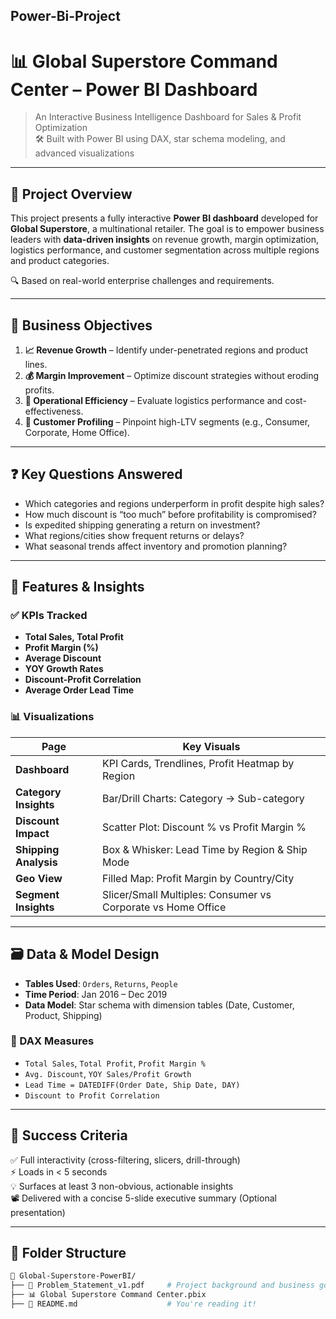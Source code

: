 ## Power-Bi-Project
# 📊 Global Superstore Command Center – Power BI Dashboard

> An Interactive Business Intelligence Dashboard for Sales & Profit Optimization  
> 🛠️ Built with Power BI using DAX, star schema modeling, and advanced visualizations

---

## 🧾 Project Overview

This project presents a fully interactive **Power BI dashboard** developed for **Global Superstore**, a multinational retailer. The goal is to empower business leaders with **data-driven insights** on revenue growth, margin optimization, logistics performance, and customer segmentation across multiple regions and product categories.

🔍 Based on real-world enterprise challenges and requirements.

---

## 🎯 Business Objectives

1. **📈 Revenue Growth** – Identify under-penetrated regions and product lines.
2. **💰 Margin Improvement** – Optimize discount strategies without eroding profits.
3. **🚚 Operational Efficiency** – Evaluate logistics performance and cost-effectiveness.
4. **👥 Customer Profiling** – Pinpoint high-LTV segments (e.g., Consumer, Corporate, Home Office).

---

## ❓ Key Questions Answered

- Which categories and regions underperform in profit despite high sales?
- How much discount is “too much” before profitability is compromised?
- Is expedited shipping generating a return on investment?
- What regions/cities show frequent returns or delays?
- What seasonal trends affect inventory and promotion planning?

---

## 🧠 Features & Insights

### ✅ KPIs Tracked
- **Total Sales, Total Profit**
- **Profit Margin (%)**
- **Average Discount**
- **YOY Growth Rates**
- **Discount-Profit Correlation**
- **Average Order Lead Time**

### 📊 Visualizations
| Page                 | Key Visuals                                                                      |
|----------------------|----------------------------------------------------------------------------------|
| **Dashboard**        | KPI Cards, Trendlines, Profit Heatmap by Region                                 |
| **Category Insights**| Bar/Drill Charts: Category → Sub-category                                        |
| **Discount Impact**  | Scatter Plot: Discount % vs Profit Margin %                                      |
| **Shipping Analysis**| Box & Whisker: Lead Time by Region & Ship Mode                                   |
| **Geo View**         | Filled Map: Profit Margin by Country/City                                        |
| **Segment Insights** | Slicer/Small Multiples: Consumer vs Corporate vs Home Office                     |

---

## 🗃️ Data & Model Design

- **Tables Used**: `Orders`, `Returns`, `People`
- **Time Period**: Jan 2016 – Dec 2019
- **Data Model**: Star schema with dimension tables (Date, Customer, Product, Shipping)

### 🔧 DAX Measures
- `Total Sales`, `Total Profit`, `Profit Margin %`
- `Avg. Discount`, `YOY Sales/Profit Growth`
- `Lead Time = DATEDIFF(Order Date, Ship Date, DAY)`
- `Discount to Profit Correlation`

---

## 🏁 Success Criteria

✅ Full interactivity (cross-filtering, slicers, drill-through)  
⚡ Loads in < 5 seconds  
💡 Surfaces at least 3 non-obvious, actionable insights  
📽️ Delivered with a concise 5-slide executive summary (Optional presentation)

---

## 🧩 Folder Structure

```bash
📁 Global-Superstore-PowerBI/
├── 📄 Problem_Statement_v1.pdf     # Project background and business goals
├── 📊 Global Superstore Command Center.pbix
├── 📄 README.md                    # You're reading it!

